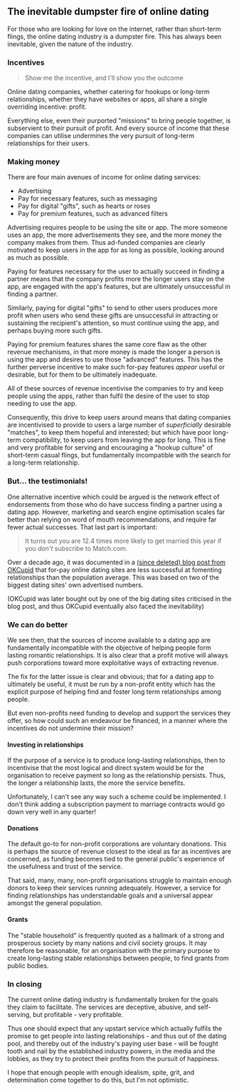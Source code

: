 ## The inevitable dumpster fire of online dating

For those who are looking for love on the internet, rather than short-term flings, the online dating industry is a dumpster fire.  This has always been inevitable, given the nature of the industry.

### Incentives

> Show me the incentive, and I'll show you the outcome

Online dating companies, whether catering for hookups or long-term relationships, whether they have websites or apps, all share a single overriding incentive: profit.

Everything else, even their purported "missions" to bring people together, is subservient to their pursuit of profit.  And every source of income that these companies can utilise undermines the very pursuit of long-term relationships for their users.

### Making money

There are four main avenues of income for online dating services:

* Advertising
* Pay for necessary features, such as messaging
* Pay for digital "gifts", such as hearts or roses
* Pay for premium features, such as advanced filters

Advertising requires people to be using the site or app. The more someone uses an app, the more advertisements they see, and the more money the company makes from them.  Thus ad-funded companies are clearly motivated to keep users in the app for as long as possible, looking around as much as possible.

Paying for features necessary for the user to actually succeed in finding a partner means that the company profits more the longer users stay on the app, are engaged with the app's features, but are ultimately unsuccessful in finding a partner.

Similarly, paying for digital "gifts" to send to other users produces more profit when users who send these gifts are unsuccessful in attracting or sustaining the recipient's attention, so must continue using the app, and perhaps buying more such gifts.

Paying for premium features shares the same core flaw as the other revenue mechanisms, in that more money is made the longer a person is using the app and desires to use those "advanced" features.  This has the further perverse incentive to make such for-pay features _appear_ useful or desirable, but for them to be ultimately inadequate.

All of these sources of revenue incentivise the companies to try and keep people using the apps, rather than fulfil the desire of the user to stop needing to use the app.

Consequently, this drive to keep users around means that dating companies are incentivised to provide to users a large number of _superficially_ desirable "matches", to keep them hopeful and interested; but which have poor long-term compatibility, to keep users from leaving the app for long.  This is fine and very profitable for serving and encouraging a "hookup culture" of short-term casual flings, but fundamentally incompatible with the search for a long-term relationship.

### But... the testimonials!

One alternative incentive which could be argued is the network effect of endorsements from those who do have success finding a partner using a dating app.  However, marketing and search engine optimisation scales far better than relying on word of mouth recommendations, and require far fewer actual successes.  That last part is important:

> It turns out you are 12.4 times more likely to get married this year if you _don't_ subscribe to Match.com.

Over a decade ago, it was documented in a [(since deleted) blog post from OKCupid](https://www.gwern.net/docs/psychology/okcupid/whyyoushouldneverpayforonlinedating.html) that for-pay online dating sites are less successful at fomenting relationships than the population average.  This was based on two of the biggest dating sites' own advertised numbers.

(OKCupid was later bought out by one of the big dating sites criticised in the blog post, and thus OKCupid eventually also faced the inevitability)

### We can do better

We see then, that the sources of income available to a dating app are fundamentally incompatible with the objective of helping people form lasting romantic relationships.  It is also clear that a profit motive will always push corporations toward more exploitative ways of extracting revenue.

The fix for the latter issue is clear and obvious; that for a dating app to ultimately be useful, it must be run by a non-profit entity which has the explicit purpose of helping find and foster long term relationships among people.

But even non-profits need funding to develop and support the services they offer, so how could such an endeavour be financed, in a manner where the incentives do not undermine their mission?

#### Investing in relationships

If the purpose of a service is to produce long-lasting relationships, then to incentivise that the most logical and direct system would be for the organisation to receive payment so long as the relationship persists.  Thus, the longer a relationship lasts, the more the service benefits.

Unfortunately, I can't see any way such a scheme could be implemented.  I don't think adding a subscription payment to marriage contracts would go down very well in any quarter!

#### Donations

The default go-to for non-profit corporations are voluntary donations.  This is perhaps the source of revenue closest to the ideal as far as incentives are concerned, as funding becomes tied to the general public's experience of the usefulness and trust of the service.

That said, many, many, non-profit organisations struggle to maintain enough donors to keep their services running adequately.  However, a service for finding relationships has understandable goals and a universal appear amongst the general population.

#### Grants

The "stable household" is frequently quoted as a hallmark of a strong and prosperous society by many nations and civil society groups.  It may therefore be reasonable, for an organisation with the primary purpose to create long-lasting stable relationships between people, to find grants from public bodies.

### In closing

The current online dating industry is fundamentally broken for the goals they claim to facilitate.  The services are deceptive, abusive, and self-serving, but profitable - very profitable.

Thus one should expect that any upstart service which actually fulfils the promise to get people into lasting relationships - and thus out of the dating pool, and thereby out of the industry's paying user base - will be fought tooth and nail by the established industry powers, in the media and the lobbies, as they try to protect their profits from the pursuit of happiness.

I hope that enough people with enough idealism, spite, grit, and determination come together to do this, but I'm not optimistic.
